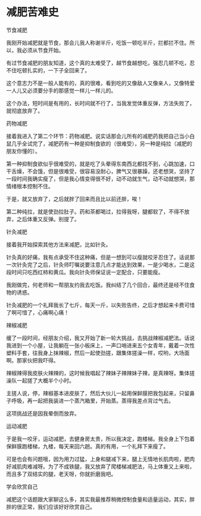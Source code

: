 # 减肥苦难史

节食减肥 

我刚开始减肥就是节食，那会儿我人称谢半斤，吃饭一顿吃半斤，拦都拦不住。所以，我必须从节食开始。 

有过节食减肥的朋友知道，这个真的太难受了，越节食越想吃，强忍几顿不吃，忍不住吃顿扎实的，一下子全回来了。 

这个意志力不是一般人能有的，真的很难，看到吃的又像敌人又像亲人，又像特爱一人儿又必须要分手的那感觉一样儿一样儿的。 

这个办法，短时间是有用的，长时间就不行了，当我发觉体重反弹，方法失败了，就彻底放弃了。 

药物减肥 

接着我进入了第二个环节：药物减肥。说实话那会儿所有的减肥药我把自己当小白鼠几乎全试完了，减肥药有一种是抑制食欲的（很难受），另一种是纯拉（减肥的朋友你懂的）。 

第一种抑制食欲似乎很难受的，就是吃了头晕得东南西北都找不到，心跳加速，口干舌燥，不会饿，但是很难受，很容易没耐心，脾气又很暴躁，还老想哭，坚持了一段时间我确实瘦了，但是我心情变得很不好，动不动就生气，动不动就想哭，那情绪根本控制不住。 

于是，就又放弃了，之后就胖了回来而且比以前还胖，唉！ 

第二种纯拉，就是使劲拉肚子。药和茶都喝过，拉得我呀，腿都软了，不得不放弃，之后体重又反弹。别提了。 

针灸减肥 

接着我开始探索其他方法来减肥，比如针灸。 

针灸真的好痛，我有点承受不住这种痛，但是一想到可以瘦就咬牙忍住了。话说那一次针灸完了之后，针灸师叮嘱说要注意几点才能达到效果，一是少喝水，二是这段时间只吃西红柿和黄瓜。我向针灸师保证说一定配合，只要能瘦。 

我刚做完，何老师和一帮朋友约我去吃饭。我纠结了几个回合，最终还是经不住食物的诱惑。 

针灸减肥的一个礼拜我长了七斤，每天一斤，以失败告终，之后才想起来卡费可惜了啊可惜了，心痛啊心痛！ 

辣椒减肥 

缓了一段时间，经朋友介绍，我又开始了新一轮大挑战，去挑战辣椒减肥法。话说我进到一个小屋，让我躺在一张小板床上，一声口哨进来五个女青年，戴着一次性塑料手套，往我身上抹辣椒，然后一起使劲搓，跟集体搓澡一样，哎哟，大场面啊。那家伙把我吓得。 

辣椒辣得我皮肤火辣辣的，这时候我唱起了辣妹子辣辣妹子辣，是真辣呀。集体搓澡队一起搓了大概半个小时。 

主搓人说，停，辣椒基本进皮肤了，然后大伙儿一起用保鲜膜把我包起来，只留鼻子呼吸，再一起把我装进一个蒸汽箱里，开始蒸。蒸得我差点背过气去。 

这项挑战还是因我晕倒而放弃。 

运动减肥 

于是我一咬牙，运动减肥，去健身房太贵，所以我决定，跑楼梯。我全身上下包着保鲜膜跑楼梯，九楼，每天来回六趟。真的有用，一个礼拜下来瘦了。 

可是也会有问题哦，因为用力过猛，上身和腿减下来，腿上无情地长肌肉啦，肥肉好减肌肉难减呀。为了不成铁腿，我又放弃了爬楼梯减肥法，马上体重又上来啦，而且多了双结实的腿，老天呀，你就折磨我吧。 

学会欣赏自己 

减肥这个话题跟大家聊这么多，其实我最推荐稍微控制食量和适量运动，其实，胖胖的很正常，我们应该好好欣赏自己。